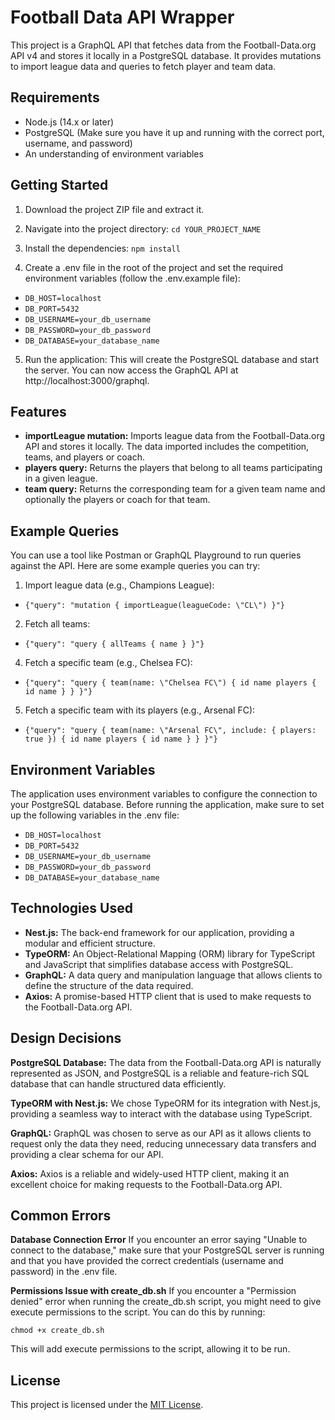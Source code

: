 # Football Data API Wrapper

This project is a GraphQL API that fetches data from the Football-Data.org API v4 and stores it locally in a PostgreSQL database. It provides mutations to import league data and queries to fetch player and team data.

## Requirements

- Node.js (14.x or later)
- PostgreSQL (Make sure you have it up and running with the correct port, username, and password)
- An understanding of environment variables

## Getting Started

1. Download the project ZIP file and extract it.
2. Navigate into the project directory:
   `cd YOUR_PROJECT_NAME`

3. Install the dependencies:
   `npm install`

4. Create a .env file in the root of the project and set the required environment variables (follow the .env.example file):
-   `DB_HOST=localhost`
-   `DB_PORT=5432`
-   `DB_USERNAME=your_db_username`
-   `DB_PASSWORD=your_db_password`
-   `DB_DATABASE=your_database_name`

5. Run the application:
   This will create the PostgreSQL database and start the server. You can now access the GraphQL API at http://localhost:3000/graphql.

## Features

- **importLeague mutation:** Imports league data from the Football-Data.org API and stores it locally. The data imported includes the competition, teams, and players or coach.
- **players query:** Returns the players that belong to all teams participating in a given league.
- **team query:** Returns the corresponding team for a given team name and optionally the players or coach for that team.

## Example Queries

You can use a tool like Postman or GraphQL Playground to run queries against the API. Here are some example queries you can try:

1. Import league data (e.g., Champions League):

-   `{"query": "mutation { importLeague(leagueCode: \"CL\") }"}`

2. Fetch all teams:
-   `{"query": "query { allTeams { name } }"}`

4. Fetch a specific team (e.g., Chelsea FC):
-   `{"query": "query { team(name: \"Chelsea FC\") { id name players { id name } } }"}`

5. Fetch a specific team with its players (e.g., Arsenal FC):
-   `{"query": "query { team(name: \"Arsenal FC\", include: { players: true }) { id name players { id name } } }"}`

## Environment Variables

The application uses environment variables to configure the connection to your PostgreSQL database. Before running the application, make sure to set up the following variables in the .env file:
-   `DB_HOST=localhost`
-   `DB_PORT=5432`
-   `DB_USERNAME=your_db_username`
-   `DB_PASSWORD=your_db_password`
-   `DB_DATABASE=your_database_name`

## Technologies Used

- **Nest.js:** The back-end framework for our application, providing a modular and efficient structure.
- **TypeORM:** An Object-Relational Mapping (ORM) library for TypeScript and JavaScript that simplifies database access with PostgreSQL.
- **GraphQL:** A data query and manipulation language that allows clients to define the structure of the data required.
- **Axios:** A promise-based HTTP client that is used to make requests to the Football-Data.org API.

## Design Decisions

**PostgreSQL Database:** The data from the Football-Data.org API is naturally represented as JSON, and PostgreSQL is a reliable and feature-rich SQL database that can handle structured data efficiently.

**TypeORM with Nest.js:** We chose TypeORM for its integration with Nest.js, providing a seamless way to interact with the database using TypeScript.

**GraphQL:** GraphQL was chosen to serve as our API as it allows clients to request only the data they need, reducing unnecessary data transfers and providing a clear schema for our API.

**Axios:** Axios is a reliable and widely-used HTTP client, making it an excellent choice for making requests to the Football-Data.org API.

## Common Errors

**Database Connection Error**
If you encounter an error saying "Unable to connect to the database," make sure that your PostgreSQL server is running and that you have provided the correct credentials (username and password) in the .env file.

**Permissions Issue with create_db.sh**
If you encounter a "Permission denied" error when running the create_db.sh script, you might need to give execute permissions to the script. You can do this by running:

`chmod +x create_db.sh`

This will add execute permissions to the script, allowing it to be run.

## License

This project is licensed under the [MIT License](https://opensource.org/license/mit/).
